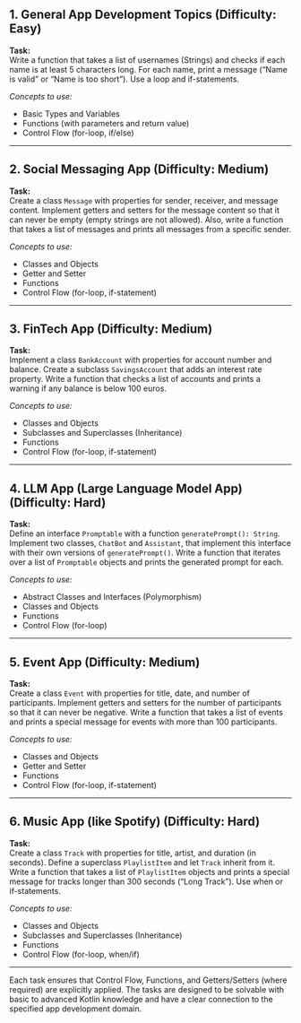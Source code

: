 ## 1. General App Development Topics (Difficulty: Easy)

**Task:**  
Write a function that takes a list of usernames (Strings) and checks if each name is at least 5 characters long. For each name, print a message (“Name is valid” or “Name is too short”). Use a loop and if-statements.

*Concepts to use:*
- Basic Types and Variables
- Functions (with parameters and return value)
- Control Flow (for-loop, if/else)

---

## 2. Social Messaging App (Difficulty: Medium)

**Task:**  
Create a class `Message` with properties for sender, receiver, and message content. Implement getters and setters for the message content so that it can never be empty (empty strings are not allowed). Also, write a function that takes a list of messages and prints all messages from a specific sender.

*Concepts to use:*
- Classes and Objects
- Getter and Setter
- Functions
- Control Flow (for-loop, if-statement)

---

## 3. FinTech App (Difficulty: Medium)

**Task:**  
Implement a class `BankAccount` with properties for account number and balance. Create a subclass `SavingsAccount` that adds an interest rate property. Write a function that checks a list of accounts and prints a warning if any balance is below 100 euros.

*Concepts to use:*
- Classes and Objects
- Subclasses and Superclasses (Inheritance)
- Functions
- Control Flow (for-loop, if-statement)

---

## 4. LLM App (Large Language Model App) (Difficulty: Hard)

**Task:**  
Define an interface `Promptable` with a function `generatePrompt(): String`. Implement two classes, `ChatBot` and `Assistant`, that implement this interface with their own versions of `generatePrompt()`. Write a function that iterates over a list of `Promptable` objects and prints the generated prompt for each.

*Concepts to use:*
- Abstract Classes and Interfaces (Polymorphism)
- Classes and Objects
- Functions
- Control Flow (for-loop)

---

## 5. Event App (Difficulty: Medium)

**Task:**  
Create a class `Event` with properties for title, date, and number of participants. Implement getters and setters for the number of participants so that it can never be negative. Write a function that takes a list of events and prints a special message for events with more than 100 participants.

*Concepts to use:*
- Classes and Objects
- Getter and Setter
- Functions
- Control Flow (for-loop, if-statement)

---

## 6. Music App (like Spotify) (Difficulty: Hard)

**Task:**  
Create a class `Track` with properties for title, artist, and duration (in seconds). Define a superclass `PlaylistItem` and let `Track` inherit from it. Write a function that takes a list of `PlaylistItem` objects and prints a special message for tracks longer than 300 seconds (“Long Track”). Use when or if-statements.

*Concepts to use:*
- Classes and Objects
- Subclasses and Superclasses (Inheritance)
- Functions
- Control Flow (for-loop, when/if)

---

Each task ensures that Control Flow, Functions, and Getters/Setters (where required) are explicitly applied. The tasks are designed to be solvable with basic to advanced Kotlin knowledge and have a clear connection to the specified app development domain.